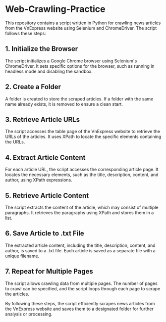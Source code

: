 # Web-Crawling-Practice

This repository contains a script written in Python for crawling news articles from the VnExpress website using Selenium and ChromeDriver. The script follows these steps:

## 1. Initialize the Browser
The script initializes a Google Chrome browser using Selenium's ChromeDriver. It sets specific options for the browser, such as running in headless mode and disabling the sandbox.

## 2. Create a Folder
A folder is created to store the scraped articles. If a folder with the same name already exists, it is removed to ensure a clean start.

## 3. Retrieve Article URLs
The script accesses the table page of the VnExpress website to retrieve the URLs of the articles. It uses XPath to locate the specific elements containing the URLs.

## 4. Extract Article Content
For each article URL, the script accesses the corresponding article page. It locates the necessary elements, such as the title, description, content, and author, using XPath expressions.

## 5. Retrieve Article Content
The script extracts the content of the article, which may consist of multiple paragraphs. It retrieves the paragraphs using XPath and stores them in a list.

## 6. Save Article to .txt File
The extracted article content, including the title, description, content, and author, is saved to a .txt file. Each article is saved as a separate file with a unique filename.

## 7. Repeat for Multiple Pages
The script allows crawling data from multiple pages. The number of pages to crawl can be specified, and the script loops through each page to scrape the articles.

By following these steps, the script efficiently scrapes news articles from the VnExpress website and saves them to a designated folder for further analysis or processing.
